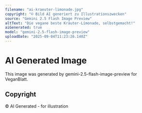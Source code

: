 ```yaml
---
filename: "ai-kraeuter-limonade.jpg"
copyright: "© Bild AI generiert zu Illustrationszwecken"
source: "Gemini 2.5 Flash Image Preview"
altText: "Die vegane beste Kräuter-Limonade, selbstgemacht!"
aiGenerated: true
model: "gemini-2.5-flash-image-preview"
uploadDate: "2025-09-04T11:23:26.140Z"
---
```


# AI Generated Image

This image was generated by gemini-2.5-flash-image-preview for VeganBlatt.

## Copyright
© AI Generated - for illustration
